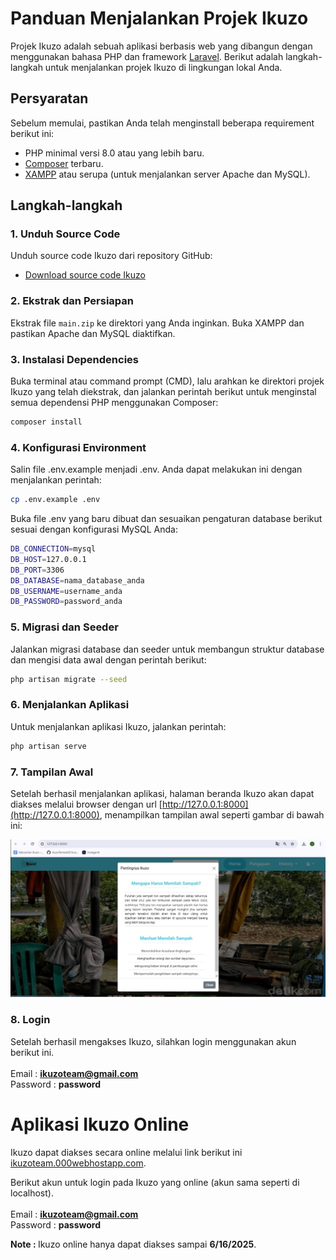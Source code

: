 # Panduan Menjalankan Projek Ikuzo

Projek Ikuzo adalah sebuah aplikasi berbasis web yang dibangun dengan menggunakan bahasa PHP dan framework [Laravel](https://laravel.com/docs). Berikut adalah langkah-langkah untuk menjalankan projek Ikuzo di lingkungan lokal Anda.

## Persyaratan

Sebelum memulai, pastikan Anda telah menginstall beberapa requirement berikut ini:

- PHP minimal versi 8.0 atau yang lebih baru.
- [Composer](https://getcomposer.org/) terbaru.
- [XAMPP](https://www.apachefriends.org/download.html) atau serupa (untuk menjalankan server Apache dan MySQL).

## Langkah-langkah

### 1. Unduh Source Code

Unduh source code Ikuzo dari repository GitHub:

- [Download source code Ikuzo](https://github.com/IkuzoTemera03/ikuzoteam/archive/refs/heads/main.zip)

### 2. Ekstrak dan Persiapan

Ekstrak file `main.zip` ke direktori yang Anda inginkan. Buka XAMPP dan pastikan Apache dan MySQL diaktifkan.

### 3. Instalasi Dependencies

Buka terminal atau command prompt (CMD), lalu arahkan ke direktori projek Ikuzo yang telah diekstrak, dan jalankan perintah berikut untuk menginstal semua dependensi PHP menggunakan Composer:

```bash
composer install
```

### 4. Konfigurasi Environment

Salin file .env.example menjadi .env. Anda dapat melakukan ini dengan menjalankan perintah:

```bash
cp .env.example .env
```

Buka file .env yang baru dibuat dan sesuaikan pengaturan database berikut sesuai dengan konfigurasi MySQL Anda:

```bash
DB_CONNECTION=mysql
DB_HOST=127.0.0.1
DB_PORT=3306
DB_DATABASE=nama_database_anda
DB_USERNAME=username_anda
DB_PASSWORD=password_anda
```

### 5. Migrasi dan Seeder

Jalankan migrasi database dan seeder untuk membangun struktur database dan mengisi data awal dengan perintah berikut:

```bash
php artisan migrate --seed
```

### 6. Menjalankan Aplikasi

Untuk menjalankan aplikasi Ikuzo, jalankan perintah:

```bash
php artisan serve
```


### 7. Tampilan Awal

Setelah berhasil menjalankan aplikasi, halaman beranda Ikuzo akan dapat diakses melalui browser dengan url [http://127.0.0.1:8000](http://127.0.0.1:8000), menampilkan tampilan awal seperti gambar di bawah ini:

<img src="https://github.com/IkuzoTemera03/ikuzoteam/blob/main/documentation/images/tampilan-awal.jpg" alt="Hasil running Ikuzo">

### 8. Login

Setelah berhasil mengakses Ikuzo, silahkan login menggunakan akun berikut ini. <br> <br>
Email : <b>ikuzoteam@gmail.com</b> <br>
Password : <b>password</b>

# Aplikasi Ikuzo Online

Ikuzo dapat diakses secara online melalui link berikut ini [ikuzoteam.000webhostapp.com](https://ikuzoteam.000webhostapp.com/). 

Berikut akun untuk login pada Ikuzo yang online (akun sama seperti di localhost). <br> <br>
Email : <b>ikuzoteam@gmail.com</b> <br>
Password : <b>password</b>

<b>Note : </b>Ikuzo online hanya dapat diakses sampai <b>6/16/2025</b>.